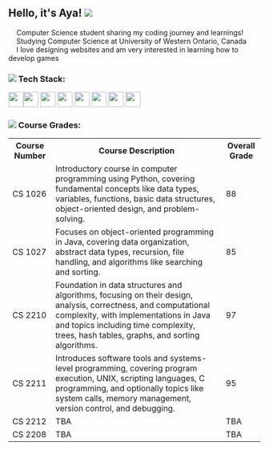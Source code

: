 
## Hello, it's Aya! <img src="https://pixels.crd.co/assets/images/gallery19/e6a69350.gif?v=99d3974e">
<img src="https://64.media.tumblr.com/4b790b83f62d87e956f4e0266e098a74/ca0dee797f2501f1-ca/s75x75_c1/456f9c1d8fc4052b3d5633ad90697f448859fcbe.gif" width="12" height="12"> Computer Science student sharing my coding journey and learnings!<br/>
<img src = "https://lh6.ggpht.com/_NZJzdRm10Y0/TTSXwE0xJ-I/AAAAAAAAAF4/tVS6pzI4UJE/s800/gif23.gif" height="12" width="12"> Studying Computer Science at University of Western Ontario, Canada<br/>
<img src= "https://i.ibb.co/6N7zt6P/IMG-7326.gif" width = "12" height = "12"> I love designing websites and am very interested in learning how to develop games<br/>

### <img src="https://i.ibb.co/7YBjNr2/IMG-8192.gif"> Tech Stack:
<img src="https://cdn.jsdelivr.net/gh/devicons/devicon@latest/icons/c/c-original.svg" width ="30" height="30" /><img src="https://cdn.jsdelivr.net/gh/devicons/devicon@latest/icons/java/java-original.svg" width ="30" height="30" />
<img src="https://cdn.jsdelivr.net/gh/devicons/devicon@latest/icons/python/python-plain.svg" width ="30" height="30" />
<img src="https://cdn.jsdelivr.net/gh/devicons/devicon@latest/icons/aftereffects/aftereffects-original.svg" width ="30" height="30" />
<img src="https://cdn.jsdelivr.net/gh/devicons/devicon@latest/icons/notion/notion-original.svg" width ="30" height="30" />
<img src="https://cdn.jsdelivr.net/gh/devicons/devicon@latest/icons/html5/html5-original.svg" width ="30" height="30"  />
<img src="https://cdn.jsdelivr.net/gh/devicons/devicon@latest/icons/r/r-original.svg" width ="30" height="30"  />
<img src="https://cdn.jsdelivr.net/gh/devicons/devicon@latest/icons/linux/linux-original.svg" width ="30" height="30" />


### <img src="https://gifs.crd.co/assets/images/gallery22/3503ed12.gif?v=ef433a6f"> Course Grades:
<table style="width:100%">
  <tr>
    <th>Course Number</th>
    <th>Course Description</th>
    <th>Overall Grade</th>
  </tr>
  <tr>
    <td>CS 1026</td>
    <td>Introductory course in computer programming using Python, covering fundamental concepts like data types, variables, functions, basic data structures, object-oriented design, and problem-solving.</td>
    <td>88</td>
  </tr>
  <tr>
    <td>CS 1027</td>
    <td>Focuses on object-oriented programming in Java, covering data organization, abstract data types, recursion, file handling, and algorithms like searching and sorting.</td>
    <td>85</td>
  </tr>
  <tr>
    <td>CS 2210</td>
    <td>Foundation in data structures and algorithms, focusing on their design, analysis, correctness, and computational complexity, with implementations in Java and topics including time complexity, trees, hash tables, graphs, and sorting algorithms.</td>
    <td>97</td>
  </tr>
  <tr>
    <td>CS 2211</td>
    <td>Introduces software tools and systems-level programming, covering program execution, UNIX, scripting languages, C programming, and optionally topics like system calls, memory management, version control, and debugging.</td>
    <td>95</td>
  </tr>
  <tr>
    <td>CS 2212</td>
    <td>TBA</td>
    <td>TBA</td>
  </tr>
  <tr>
    <td>CS 2208</td>
    <td>TBA</td>
    <td>TBA</td>
  </tr>
